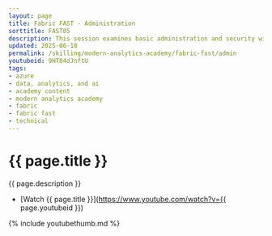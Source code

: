 ```yaml
---
layout: page
title: Fabric FAST - Administration
sorttitle: FAST05
description: This session examines basic administration and security within Microsoft Fabric. Building off the previous sessions on data warehouse and semantic models, this session introduces administration and security of Fabric workspaces. 
updated: 2025-06-10
permalink: /skilling/modern-analytics-academy/fabric-fast/admin
youtubeid: 9HT04dJnftU
tags: 
- azure
- data, analytics, and ai
- academy content
- modern analytics academy
- fabric
- fabric fast
- technical
---
```


# {{ page.title }}

{{ page.description }}

* [Watch {{ page.title }}](https://www.youtube.com/watch?v={{ page.youtubeid }})

{% include youtubethumb.md %}
